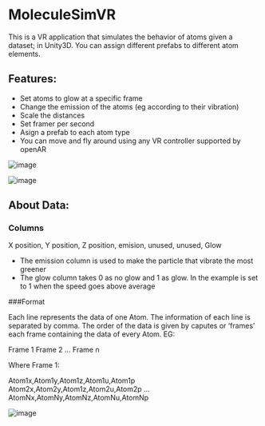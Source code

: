 # MoleculeSimVR

This is a VR application that simulates the behavior of atoms given a dataset; in Unity3D. You can assign different prefabs to different atom elements. 


## Features:

- Set atoms to glow at a specific frame
- Change the emission of the atoms (eg according to their vibration)
- Scale the distances
- Set framer per second
- Asign a prefab to each atom type
- You can move and fly around using any VR controller supported by openAR

![image](https://user-images.githubusercontent.com/8094167/216994457-8f65b221-a866-463a-b1bd-581a6b43b5ce.png)



![image](https://user-images.githubusercontent.com/8094167/216997134-a23325c5-75dc-41c8-af71-dc5834c70927.png)



## About Data: 


### Columns

X position, Y position, Z position, emision, unused, unused, Glow

- The emission column is used to make the particle that vibrate the most greener
- The glow column takes 0 as no glow and 1 as glow. In the example is set to 1 when the speed goes above average


###Format

Each line represents the data of one Atom. The information of each line is separated by comma. 
The order of the data is given by caputes or ‘frames’ each frame containing the data of every Atom.
EG:

Frame 1 
Frame 2
... 
Frame n 

 Where Frame 1:

Atom1x,Atom1y,Atom1z,Atom1u,Atom1p
Atom2x,Atom2y,Atom1z,Atom2u,Atom2p
...
AtomNx,AtomNy,AtomNz,AtomNu,AtomNp

![image](https://user-images.githubusercontent.com/8094167/216994241-9d806796-d60b-45db-b2fb-e09656f12b26.png)
